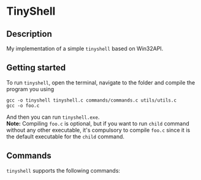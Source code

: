 # TinyShell
## Description
My implementation of a simple `tinyshell` based on Win32API.
## Getting started
To run `tinyshell`, open the terminal, navigate to the folder and compile the program you using
```
gcc -o tinyshell tinyshell.c commands/commands.c utils/utils.c
gcc -o foo.c 
```
And then you can run `tinyshell.exe`. <br>
**Note:** Compiling `foo.c` is optional, but if you want to run  `child` command without any other executable, it's compulsory to compile `foo.c` since it is the default executable for the `child` command.
## Commands
`tinyshell` supports the following commands:


